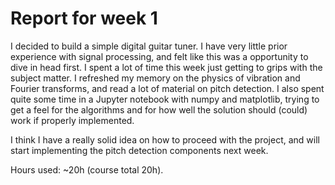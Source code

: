 # Report for week 1

I decided to build a simple digital guitar tuner. I have very little prior
experience with signal processing, and felt like this was a opportunity to dive
in head first. I spent a lot of time this week just getting to grips with the
subject matter. I refreshed my memory on the physics of vibration and Fourier
transforms, and read a lot of material on pitch detection. I also spent quite
some time in a Jupyter notebook with numpy and matplotlib, trying to get a feel
for the algorithms and for how well the solution should (could) work if properly
implemented.

I think I have a really solid idea on how to proceed with the project, and will
start implementing the pitch detection components next week.

Hours used: ~20h (course total 20h).
